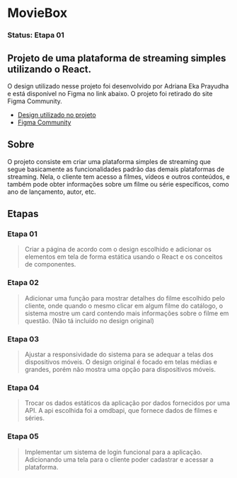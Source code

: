 # MovieBox
### **Status: Etapa 01**

## Projeto de uma plataforma de streaming simples utilizando o React.
O design utilizado nesse projeto foi desenvolvido por Adriana Eka Prayudha e está disponível no Figma no link abaixo. O projeto foi retirado do site Figma Community.
- [Design utilizado no projeto](https://www.figma.com/community/file/1030753090086308330/moviebox)
- [Figma Community](https://www.figma.com/@figma)


## Sobre

O projeto consiste em criar uma plataforma simples de streaming que segue basicamente as funcionalidades padrão das demais plataformas de streaming. Nela, o cliente tem acesso a filmes, vídeos e outros conteúdos, e também pode obter informações sobre um filme ou série específicos, como ano de lançamento, autor, etc.

## Etapas

### Etapa 01
>Criar a página de acordo com o design escolhido e adicionar os elementos em tela de forma estática usando o React e os conceitos de componentes.

### Etapa 02
>Adicionar uma função para mostrar detalhes do filme escolhido pelo cliente, onde quando o mesmo clicar em algum filme do catálogo, o sistema mostre um card contendo mais informações sobre o filme em questão. (Não tá incluído no design original)

### Etapa 03
>Ajustar a responsividade do sistema para se adequar a telas dos dispositivos móveis. O design original é focado em telas médias e grandes, porém não mostra uma opção para dispositivos móveis.

### Etapa 04
>Trocar os dados estáticos da aplicação por dados fornecidos por uma API. A api escolhida foi a omdbapi, que fornece dados de filmes e séries. 

### Etapa 05
>Implementar um sistema de login funcional para a aplicação. Adicionando uma tela para o cliente poder cadastrar e acessar a plataforma. 
